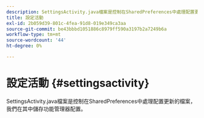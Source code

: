 ```yaml
---
description: SettingsActivity.java檔案是控制在SharedPreferences中處理配置更新的檔案，我們在其中儲存功能管理器配置。
title: 設定活動
exl-id: 2b059d39-801c-4fea-91d8-019e349ca3aa
source-git-commit: be43bbbd1051886c8979ff590a3197b2a7249b6a
workflow-type: tm+mt
source-wordcount: '44'
ht-degree: 0%

---
```


# 設定活動 {#settingsactivity}

SettingsActivity.java檔案是控制在SharedPreferences中處理配置更新的檔案，我們在其中儲存功能管理器配置。
